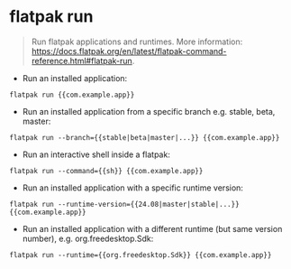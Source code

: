 # flatpak run

> Run flatpak applications and runtimes.
> More information: <https://docs.flatpak.org/en/latest/flatpak-command-reference.html#flatpak-run>.

- Run an installed application:

`flatpak run {{com.example.app}}`

- Run an installed application from a specific branch e.g. stable, beta, master:

`flatpak run --branch={{stable|beta|master|...}} {{com.example.app}}`

- Run an interactive shell inside a flatpak:

`flatpak run --command={{sh}} {{com.example.app}}`

- Run an installed application with a specific runtime version:

`flatpak run --runtime-version={{24.08|master|stable|...}} {{com.example.app}}`

- Run an installed application with a different runtime (but same version number), e.g. org.freedesktop.Sdk:

`flatpak run --runtime={{org.freedesktop.Sdk}} {{com.example.app}}`

